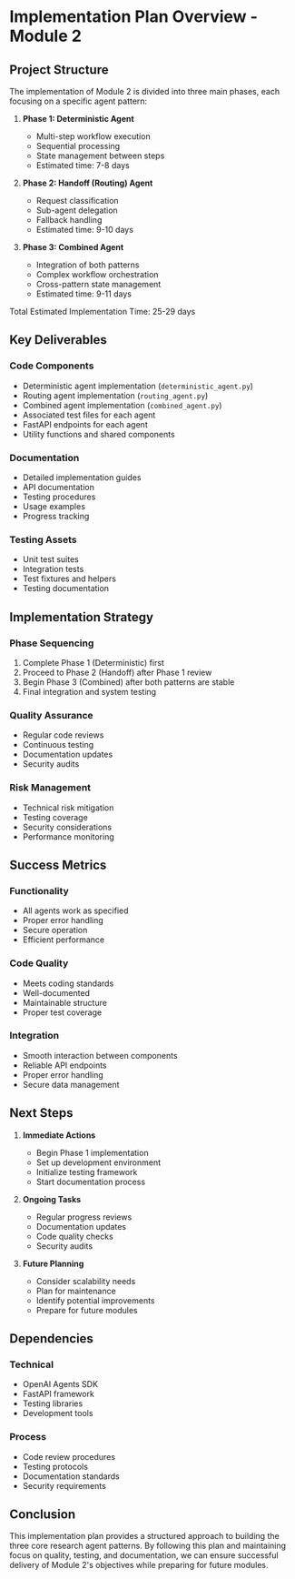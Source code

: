 # Implementation Plan Overview - Module 2

## Project Structure

The implementation of Module 2 is divided into three main phases, each focusing on a specific agent pattern:

1. **Phase 1: Deterministic Agent**
   - Multi-step workflow execution
   - Sequential processing
   - State management between steps
   - Estimated time: 7-8 days

2. **Phase 2: Handoff (Routing) Agent**
   - Request classification
   - Sub-agent delegation
   - Fallback handling
   - Estimated time: 9-10 days

3. **Phase 3: Combined Agent**
   - Integration of both patterns
   - Complex workflow orchestration
   - Cross-pattern state management
   - Estimated time: 9-11 days

Total Estimated Implementation Time: 25-29 days

## Key Deliverables

### Code Components
- Deterministic agent implementation (`deterministic_agent.py`)
- Routing agent implementation (`routing_agent.py`)
- Combined agent implementation (`combined_agent.py`)
- Associated test files for each agent
- FastAPI endpoints for each agent
- Utility functions and shared components

### Documentation
- Detailed implementation guides
- API documentation
- Testing procedures
- Usage examples
- Progress tracking

### Testing Assets
- Unit test suites
- Integration tests
- Test fixtures and helpers
- Testing documentation

## Implementation Strategy

### Phase Sequencing
1. Complete Phase 1 (Deterministic) first
2. Proceed to Phase 2 (Handoff) after Phase 1 review
3. Begin Phase 3 (Combined) after both patterns are stable
4. Final integration and system testing

### Quality Assurance
- Regular code reviews
- Continuous testing
- Documentation updates
- Security audits

### Risk Management
- Technical risk mitigation
- Testing coverage
- Security considerations
- Performance monitoring

## Success Metrics

### Functionality
- All agents work as specified
- Proper error handling
- Secure operation
- Efficient performance

### Code Quality
- Meets coding standards
- Well-documented
- Maintainable structure
- Proper test coverage

### Integration
- Smooth interaction between components
- Reliable API endpoints
- Proper error handling
- Secure data management

## Next Steps

1. **Immediate Actions**
   - Begin Phase 1 implementation
   - Set up development environment
   - Initialize testing framework
   - Start documentation process

2. **Ongoing Tasks**
   - Regular progress reviews
   - Documentation updates
   - Code quality checks
   - Security audits

3. **Future Planning**
   - Consider scalability needs
   - Plan for maintenance
   - Identify potential improvements
   - Prepare for future modules

## Dependencies

### Technical
- OpenAI Agents SDK
- FastAPI framework
- Testing libraries
- Development tools

### Process
- Code review procedures
- Testing protocols
- Documentation standards
- Security requirements

## Conclusion

This implementation plan provides a structured approach to building the three core research agent patterns. By following this plan and maintaining focus on quality, testing, and documentation, we can ensure successful delivery of Module 2's objectives while preparing for future modules.